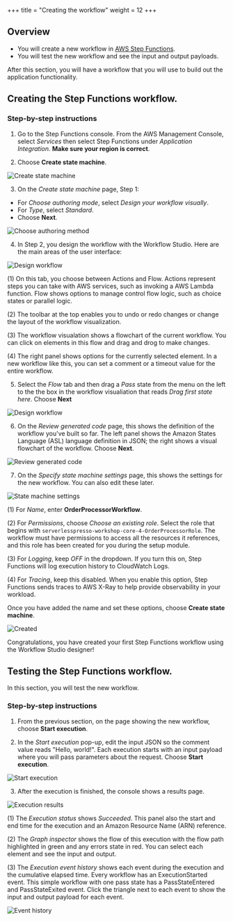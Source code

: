 +++
title = "Creating the workflow"
weight = 12
+++

## Overview

* You will create a new workflow in [AWS Step Functions](https://aws.amazon.com/step-functions/).
* You will test the new workflow and see the input and output payloads.

After this section, you will have a workflow that you will use to build out the application functionality.

## Creating the Step Functions workflow.

### Step-by-step instructions ##

1. Go to the Step Functions console. From the AWS Management Console, select *Services* then select Step Functions under *Application Integration*. **Make sure your region is correct**.

2. Choose **Create state machine**.

![Create state machine](../images/se-mod1-create1.png)

3. On the *Create state machine* page, Step 1:
- For *Choose authoring mode*, select *Design your workflow visually*.
- For *Type*, select *Standard*.
- Choose **Next**.

![Choose authoring method](../images/se-mod1-create2.png)

4. In Step 2, you design the workflow with the Workflow Studio. Here are the main areas of the user interface:

![Design workflow](../images/se-mod1-create3.png)

(1) On this tab, you choose between Actions and Flow. Actions represent steps you can take with AWS services, such as invoking a AWS Lambda function. Flow shows options to manage control flow logic, such as choice states or parallel logic.

(2) The toolbar at the top enables you to undo or redo changes or change the layout of the workflow visualization.

(3) The workflow visualation shows a flowchart of the current workflow. You can click on elements in this flow and drag and drog to make changes.

(4) The right panel shows options for the currently selected element. In a new workflow like this, you can set a comment or a timeout value for the entire workflow.

5. Select the *Flow* tab and then drag a *Pass* state from the menu on the left to the the box in the workflow visualiation that reads *Drag first state here*. Choose **Next**

![Design workflow](../images/se-mod1-create4.png)

6. On the *Review generated code* page, this shows the definition of the workflow you've built so far. The left panel shows the Amazon States Language (ASL) language definition in JSON; the right shows a visual flowchart of the workflow. Choose **Next**.

![Review generated code](../images/se-mod1-create5.png)

7. On the *Specify state machine settings* page, this shows the settings for the new workflow. You can also edit these later.

![State machine settings](../images/se-mod1-create6.png)

(1) For *Name*, enter **OrderProcessorWorkflow**.

(2) For *Permissions*, choose *Choose an existing role*. Select the role that begins with `serverlesspresso-workshop-core-4-OrderProcessorRole`. The workflow must have permissions to access all the resources it references, and this role has been created for you during the setup module.

(3) For *Logging*, keep *OFF* in the dropdown. If you turn this on, Step Functions will log execution history to CloudWatch Logs.

(4) For *Tracing*, keep this disabled. When you enable this option, Step Functions sends traces to AWS X-Ray to help provide observability in your workload.

Once you have added the name and set these options, choose **Create state machine**.

![Created](../images/se-mod1-create7.png)

Congratulations, you have created your first Step Functions workflow using the Workflow Studio designer!

## Testing the Step Functions workflow.

In this section, you will test the new workflow.

### Step-by-step instructions ###

1. From the previous section, on the page showing the new workflow, choose **Start execution**.

2. In the *Start execution* pop-up, edit the input JSON so the comment value reads "Hello, world!". Each execution starts with an input payload where you will pass parameters about the request. Choose **Start execution**.

![Start execution](../images/se-mod1-create8.png)

3. After the execution is finished, the console shows a results page.

![Execution results](../images/se-mod1-create9.png)

(1) The *Execution status* shows *Succeeded*. This panel also the start and end time for the execution and an Amazon Resource Name (ARN) reference.

(2) The *Graph inspector* shows the flow of this execution with the flow path highlighted in green and any errors state in red. You can select each element and see the input and output.

(3) The *Execution event history* shows each event during the execution and the cumulative elapsed time. Every workflow has an ExecutionStarted event. This simple workflow with one pass state has a PassStateEntered and PassStateExited event. Click the triangle next to each event to show the input and output payload for each event.

![Event history](../images/se-mod1-create10.png)
